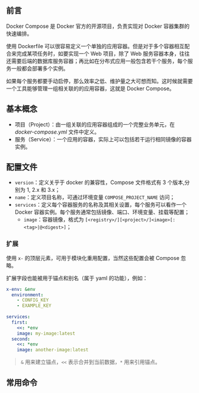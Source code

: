 ## 前言

Docker Compose 是 Docker 官方的开源项目，负责实现对 Docker 容器集群的快速编排。

使用 Dockerfile 可以很容易定义一个单独的应用容器。但是对于多个容器相互配合来完成某项任务时，如要实现一个 Web 项目，除了 Web 服务容器本身，往往还需要后端的数据库服务容器；再比如在分布式应用一般包含若干个服务，每个服务一般都会部署多个实例。

如果每个服务都要手动启停，那么效率之低、维护量之大可想而知。这时候就需要一个工具能够管理一组相关联的的应用容器，这就是 Docker Compose。
## 基本概念

- 项目（Project）：由一组关联的应用容器组成的一个完整业务单元，在 *docker-compose.yml* 文件中定义。
- 服务（Service）：一个应用的容器，实际上可以包括若干运行相同镜像的容器实例。


## 配置文件

+ `version`：定义关乎于 docker 的兼容性，Compose 文件格式有 3 个版本,分别为 1, 2.x 和 3.x；
+ `name`：定义项目名称，可通过环境变量 `COMPOSE_PROJECT_NAME` 访问；
+ `services`：定义每个容器服务的名称及其相关设置，每个服务可以看作一个 Docker 容器实例。每个服务通常包括镜像、端口、环境变量、挂载等配置；
	+ `image`：容器镜像，格式为 `[<registry>/][<project>/]<image>[:<tag>|@<digest>]`；

### 扩展

使用 `x-` 的顶层元素，可用于模块化重用配置，当然这些配置会被 Compose 忽略。

扩展字段也能被用于锚点和别名（属于 yaml 的功能），例如：

```yml
x-env: &env
  environment:
    - CONFIG_KEY
    - EXAMPLE_KEY
 
services:
  first:
    <<: *env
    image: my-image:latest
  second:
    <<: *env
    image: another-image:latest
```

> `&` 用来建立锚点，`<<` 表示合并到当前数据，`*` 用来引用锚点。
## 常用命令


